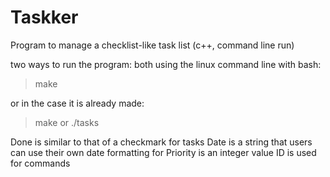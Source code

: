 # Taskker
Program to manage a checklist-like task list (c++, command line run)

two ways to run the program:
both using the linux command line with bash:

>make

or in the case it is already made:

>make
or
>./tasks

Done is similar to that of a checkmark for tasks
Date is a string that users can use their own date formatting for
Priority is an integer value
ID is used for commands
